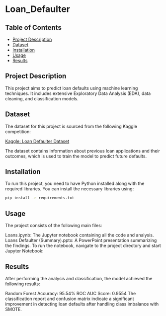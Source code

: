 # Loan_Defaulter

## Table of Contents
- [Project Description](#project-description)
- [Dataset](#dataset)
- [Installation](#installation)
- [Usage](#usage)
- [Results](#results)

## Project Description
This project aims to predict loan defaults using machine learning techniques. It includes extensive Exploratory Data Analysis (EDA), data cleaning, and classification models.

## Dataset
The dataset for this project is sourced from the following Kaggle competition:

[Kaggle: Loan Defaulter Dataset](https://www.kaggle.com/datasets/gauravduttakiit/loan-defaulter?select=previous_application.csv)

The dataset contains information about previous loan applications and their outcomes, which is used to train the model to predict future defaults.

## Installation
To run this project, you need to have Python installed along with the required libraries. You can install the necessary libraries using:

```sh
pip install -r requirements.txt
```

## Usage
The project consists of the following main files:

Loans.ipynb: The Jupyter notebook containing all the code and analysis.
Loans Defaulter (Summary).pptx: A PowerPoint presentation summarizing the findings.
To run the notebook, navigate to the project directory and start Jupyter Notebook:

## Results
After performing the analysis and classification, the model achieved the following results:

Random Forest Accuracy: 95.54%
ROC AUC Score: 0.9554
The classification report and confusion matrix indicate a significant improvement in detecting loan defaults after handling class imbalance with SMOTE.